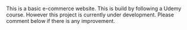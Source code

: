 This is a basic e-commerce website. This is build by following a Udemy course. However this project is currently under development. Please comment below if there is any improvement.

